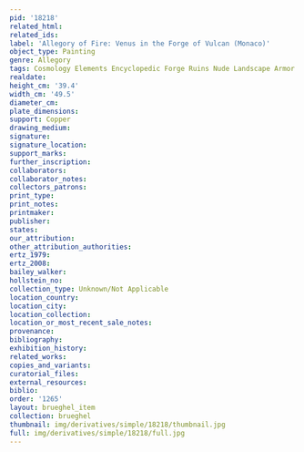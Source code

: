 ```yaml
---
pid: '18218'
related_html: 
related_ids: 
label: 'Allegory of Fire: Venus in the Forge of Vulcan (Monaco)'
object_type: Painting
genre: Allegory
tags: Cosmology Elements Encyclopedic Forge Ruins Nude Landscape Armor
realdate: 
height_cm: '39.4'
width_cm: '49.5'
diameter_cm: 
plate_dimensions: 
support: Copper
drawing_medium: 
signature: 
signature_location: 
support_marks: 
further_inscription: 
collaborators: 
collaborator_notes: 
collectors_patrons: 
print_type: 
print_notes: 
printmaker: 
publisher: 
states: 
our_attribution: 
other_attribution_authorities: 
ertz_1979: 
ertz_2008: 
bailey_walker: 
hollstein_no: 
collection_type: Unknown/Not Applicable
location_country: 
location_city: 
location_collection: 
location_or_most_recent_sale_notes: 
provenance: 
bibliography: 
exhibition_history: 
related_works: 
copies_and_variants: 
curatorial_files: 
external_resources: 
biblio: 
order: '1265'
layout: brueghel_item
collection: brueghel
thumbnail: img/derivatives/simple/18218/thumbnail.jpg
full: img/derivatives/simple/18218/full.jpg
---
```


